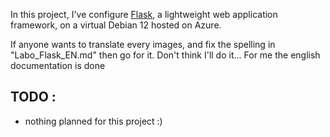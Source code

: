 In this project, I've configure [Flask](https://flask.palletsprojects.com/en/stable/), a lightweight web application framework, on a virtual Debian 12 hosted on Azure.

If anyone wants to translate every images, and fix the spelling in "Labo_Flask_EN.md" then go for it. Don't think I'll do it... For me the english documentation is done
## TODO :
* nothing planned for this project :)
